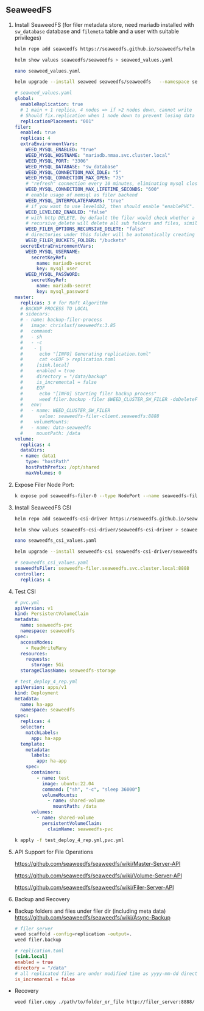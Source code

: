 ## SeaweedFS



1. Install SeaweedFS (for filer metadata store, need mariadb installed with `sw_database` database and `filemeta` table and a user with suitable privileges)

   ```bash
   helm repo add seaweedfs https://seaweedfs.github.io/seaweedfs/helm
   
   helm show values seaweedfs/seaweedfs > seaweed_values.yaml
   
   nano seaweed_values.yaml
   
   helm upgrade --install seaweed seaweedfs/seaweedfs   --namespace seaweedfs   --create-namespace -f seaweed_values.yaml
   ```

   ```yaml
   # seaweed_values.yaml
   global:
     enableReplication: true
     # 1 main + 1 replica, 4 nodes => if >2 nodes down, cannot write
     # Should fix.replication when 1 node down to prevent losing data when 2 nodes down
     replicationPlacement: "001" 
   filer:
     enabled: true
     replicas: 4
     extraEnvironmentVars:
       WEED_MYSQL_ENABLED: "true"
       WEED_MYSQL_HOSTNAME: "mariadb.nmaa.svc.cluster.local"
       WEED_MYSQL_PORT: "3306"
       WEED_MYSQL_DATABASE: "sw_database"
       WEED_MYSQL_CONNECTION_MAX_IDLE: "5"
       WEED_MYSQL_CONNECTION_MAX_OPEN: "75"
       # "refresh" connection every 10 minutes, eliminating mysql closing "old" connections
       WEED_MYSQL_CONNECTION_MAX_LIFETIME_SECONDS: "600"
       # enable usage of memsql as filer backend
       WEED_MYSQL_INTERPOLATEPARAMS: "true"
       # if you want to use leveldb2, then should enable "enablePVC". or you may lose your data.
       WEED_LEVELDB2_ENABLED: "false"
       # with http DELETE, by default the filer would check whether a folder is empty.
       # recursive_delete will delete all sub folders and files, similar to "rm -Rf"
       WEED_FILER_OPTIONS_RECURSIVE_DELETE: "false"
       # directories under this folder will be automatically creating a separate bucket
       WEED_FILER_BUCKETS_FOLDER: "/buckets"
     secretExtraEnvironmentVars:
       WEED_MYSQL_USERNAME:
         secretKeyRef:
           name: mariadb-secret
           key: mysql_user
       WEED_MYSQL_PASSWORD:
         secretKeyRef:
           name: mariadb-secret
           key: mysql_password
   master:
     replicas: 3 # for Raft Algorithm
     # BACKUP PROCESS TO LOCAL
     # sidecars:
     # - name: backup-filer-process
     #   image: chrislusf/seaweedfs:3.85
     #   command: 
     #   - sh
     #   - -c
     #	  - |
     #	    echo "[INFO] Generating replication.toml"
     #	  	cat <<EOF > replication.toml
     #     [sink.local]
     #     enabled = true
     #     directory = "/data/backup"
     #     is_incremental = false
     #     EOF
     #	    echo "[INFO] Starting filer backup process"
     #	    weed filer.backup -filer $WEED_CLUSTER_SW_FILER -doDeleteFiles
     #   env:
     #   - name: WEED_CLUSTER_SW_FILER
     #	 	value: seaweedfs-filer-client.seaweedfs:8888
     #	  volumeMounts:
     #   - name: data-seaweedfs
     #     mountPath: /data
   volume:
     replicas: 4
     dataDirs:
     - name: data1
       type: "hostPath"
       hostPathPrefix: /opt/shared
       maxVolumes: 0
   ```

   

2. Expose Filer Node Port:

   ```bash
   k expose pod seaweedfs-filer-0 --type NodePort --name seaweedfs-filer-np -n seaweedf
   ```

   

3. Install SeaweedFS CSI

   ```bash
   helm repo add seaweedfs-csi-driver https://seaweedfs.github.io/seaweedfs-csi-driver/helm
   
   helm show values seaweedfs-csi-driver/seaweedfs-csi-driver > seaweedfs_csi_values.yaml
   
   nano seaweedfs_csi_values.yaml
   
   helm upgrade --install seaweedfs-csi seaweedfs-csi-driver/seaweedfs-csi-driver   --namespace seaweedfs   --create-namespace -f seaweedfs_csi_values.yaml
   ```

   ```yaml
   # seaweedfs_csi_values.yaml
   seaweedfsFiler: seaweedfs-filer.seaweedfs.svc.cluster.local:8888
   controller:
     replicas: 4
   ```

   

4. Test CSI
   ```yaml
   # pvc.yml
   apiVersion: v1
   kind: PersistentVolumeClaim
   metadata:
     name: seaweedfs-pvc
     namespace: seaweedfs
   spec:
     accessModes:
       - ReadWriteMany
     resources:
       requests:
         storage: 5Gi
     storageClassName: seaweedfs-storage
   ```

   ```yaml
   # test_deploy_4_rep.yml
   apiVersion: apps/v1
   kind: Deployment
   metadata:
     name: ha-app
     namespace: seaweedfs
   spec:
     replicas: 4
     selector:
       matchLabels:
         app: ha-app
     template:
       metadata:
         labels:
           app: ha-app
       spec:
         containers:
           - name: test
             image: ubuntu:22.04
             command: ["sh", "-c", "sleep 36000"]
             volumeMounts:
               - name: shared-volume
                 mountPath: /data
         volumes:
           - name: shared-volume
             persistentVolumeClaim:
               claimName: seaweedfs-pvc
   ```
   
   ```bash
   k apply -f test_deploy_4_rep.yml,pvc.yml
   ```




5. API Support for File Operations

   https://github.com/seaweedfs/seaweedfs/wiki/Master-Server-API

   https://github.com/seaweedfs/seaweedfs/wiki/Volume-Server-API

   https://github.com/seaweedfs/seaweedfs/wiki/Filer-Server-API



6. Backup and Recovery

- Backup folders and files under filer dir (including meta data) 
  https://github.com/seaweedfs/seaweedfs/wiki/Async-Backup

  ```bash
  # filer server
  weed scaffold -config=replication -output=.
  weed filer.backup
  ```

  ```toml
  # replication.toml
  [sink.local]
  enabled = true
  directory = "/data"                                                  
  # all replicated files are under modified time as yyyy-mm-dd director# so each date directory contains all new and updated files.         
  is_incremental = false
  ```

- Recovery

  ```bash
  weed filer.copy ./path/to/folder_or_file http://filer_server:8888/
  ```

  
